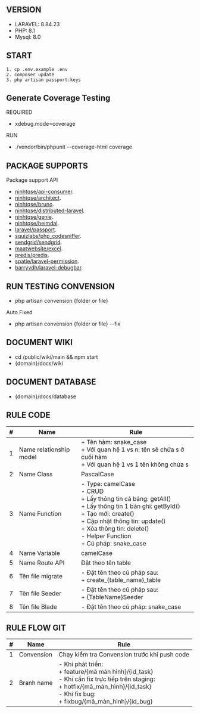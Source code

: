 ## VERSION
- LARAVEL: 8.84.23
- PHP: 8.1
- Mysql: 8.0
## START
    1. cp .env.example .env
    2. composer update
    3. php artisan passport:keys

## Generate Coverage Testing

REQUIRED
- xdebug.mode=coverage

RUN 
- ./vendor/bin/phpunit --coverage-html coverage

## PACKAGE SUPPORTS

Package support API

- [ninhtqse/api-consumer](https://packagist.org/packages/ninhtqse/api-consumer).
- [ninhtqse/architect](https://packagist.org/packages/ninhtqse/architect).
- [ninhtqse/bruno](https://packagist.org/packages/ninhtqse/bruno).
- [ninhtqse/distributed-laravel](https://packagist.org/packages/ninhtqse/distributed-laravel).
- [ninhtqse/genie](https://packagist.org/packages/ninhtqse/genie).
- [ninhtqse/heimdal](https://packagist.org/packages/ninhtqse/heimdal).
- [laravel/passport](https://packagist.org/packages/laravel/passport).
- [squizlabs/php_codesniffer](https://packagist.org/packages/squizlabs/php_codesniffer).
- [sendgrid/sendgrid](https://packagist.org/packages/sendgrid/sendgrid).
- [maatwebsite/excel](https://packagist.org/packages/maatwebsite/excel).
- [predis/predis](https://packagist.org/packages/predis/predis).
- [spatie/laravel-permission](https://packagist.org/packages/spatie/laravel-permission).
- [barryvdh/laravel-debugbar](https://packagist.org/packages/barryvdh/laravel-debugbar).

## RUN TESTING CONVENSION

- php artisan convension {folder or file}

Auto Fixed 

- php artisan convension {folder or file} --fix

## DOCUMENT WIKI
- cd /public/wiki/main && npm start
- {domain}/docs/wiki

## DOCUMENT DATABASE
- {domain}/docs/database

## RULE CODE

| #   | Name          | Rule        |
| --- | ------------- | ----------- |
| 1   | Name relationship model | + Tên hàm: snake_case <br> + Với quan hệ 1 vs n: tên sẽ chứa s ở cuối hàm <br> + Với quan hệ 1 vs 1 tên không chứa s |
| 2   | Name Class      | PascalCase          |
| 3   | Name Function   | - Type: camelCase <br>- CRUD <br>+ Lấy thông tin cả bảng: getAll() <br>+ Lấy thông tin 1 bản ghi: getById()<br>+ Tạo mới: create()<br>+ Cập nhật thông tin: update() <br>+ Xóa thông tin: delete() <br> - Helper Function <br> + Cú pháp: snake_case         |
| 4   | Name Variable   | camelCase           |
| 5   | Name Route API   | Đặt theo tên table     |
| 6   | Tên file migrate   | - Đặt tên theo cú pháp sau: <br> + create_{table_name}_table   |
| 7   | Tên file Seeder   | - Đặt tên theo cú pháp sau: <br> + {TableName}Seeder   |
| 8   | Tên file Blade   | - Đặt tên theo cú pháp: snake_case   |

## RULE FLOW GIT
| #   | Name          | Rule        |
| --- | ------------- | ----------- |
| 1   | Convension | Chạy kiểm tra Convension trước khi push code  |
| 2   | Branh name | - Khi phát triển: <br> + feature/{mã màn hình}/{id_task} <br> - Khi cần fix trực tiếp trên staging: <br> + hotfix/{mã_màn_hình}/{id_task} <br> - Khi fix bug: <br> + fixbug/{mã_màn_hình}/{id_bug} |
